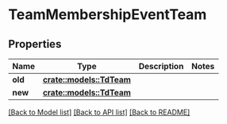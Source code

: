 # TeamMembershipEventTeam

## Properties

Name | Type | Description | Notes
------------ | ------------- | ------------- | -------------
**old** | [**crate::models::TdTeam**](TD_Team.md) |  | 
**new** | [**crate::models::TdTeam**](TD_Team.md) |  | 

[[Back to Model list]](../README.md#documentation-for-models) [[Back to API list]](../README.md#documentation-for-api-endpoints) [[Back to README]](../README.md)



